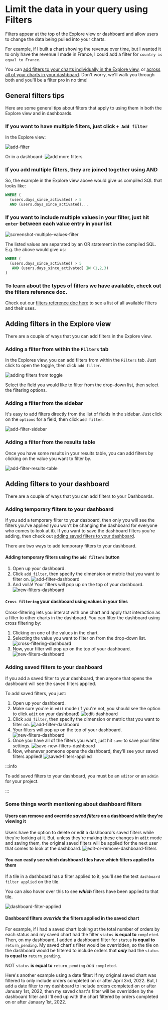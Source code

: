 # Limit the data in your query using Filters

Filters appear at the top of the Explore view or dashboard and allow users to change the data being pulled into your charts.

For example, if I built a chart showing the revenue over time, but I wanted it to only have the revenue I made in France, I could add a filter for `country is equal to France`.

You can [add filters to your charts individually in the Explore view](#adding-filters-in-the-explore-view), or [across all of your charts in your dashboard](#adding-filters-to-your-dashboard). Don't worry, we'll walk you through both and you'll be a filter pro in no time!

## General filters tips

Here are some general tips about filters that apply to using them in both the Explore view and in dashboards.

### If you want to have multiple filters, just click `+ Add filter`

In the Explore view:

![add-filter](assets/add-filter.png)

Or in a dashboard:
![add more filters](./assets/add-more-filters-dashboard.png)

### If you add multiple filters, they are joined together using AND

So, the example in the Explore view above would give us compiled SQL that looks like:

```sql
WHERE (
  (users.days_since_activated) > 5
  AND (users.days_since_activated)...
```

### If you want to include multiple values in your filter, just hit `enter` between each value entry in your list

![screenshot-multiple-values-filter](assets/screenshot-multiple-values-filter.png)

The listed values are separated by an OR statement in the compiled SQL. E.g. the above would give us:

```sql
WHERE (
  (users.days_since_activated) > 5
   AND (users.days_since_activated) IN (1,2,3)
)
```

### To learn about the types of filters we have available, check out the filters reference doc.

Check out our [filters reference doc here](https://docs.lightdash.com/references/filters/) to see a list of all available filters and their uses.

## Adding filters in the Explore view

There are a couple of ways that you can add filters in the Explore view.

### Adding a filter from within the `Filters` tab

In the Explores view, you can add filters from within the `Filters` tab. Just click to open the toggle, then click `add filter`.

![adding filters from toggle](./assets/adding-filters-from-toggle-1.png)

Select the field you would like to filter from the drop-down list, then select the filtering options.

### Adding a filter from the sidebar

It's easy to add filters directly from the list of fields in the sidebar. Just click on the `options` for a field, then click `add filter`.

![add-filter-sidebar](assets/add-filter-sidebar.png)

### Adding a filter from the results table

Once you have some results in your results table, you can add filters by clicking on the value you want to filter by.

![add-filter-results-table](assets/add-filter-results-table.png)

## Adding filters to your dashboard

There are a couple of ways that you can add filters to your Dashboards.

### Adding temporary filters to your dashboard

If you add a temporary filter to your dasboard, then only you will see the filters you've applied (you won't be changing the dashboard for everyone who comes to look at it). If you want to save the dashboard filters you're adding, then check out [adding saved filters to your dashboard](#adding-saved-filters-to-your-dashboard).

There are two ways to add temporary filters to your dashboard.

#### Adding temporary filters using the `add filters` button

1. Open up your dashboard.
2. Click `add filter`, then specify the dimension or metric that you want to filter on.
![add-filter-dashboard](assets/add-filter-dashboard.png)
3. And voilà! Your filters will pop up on the top of your dashboard.
![new-filters-dashboard](assets/new-filters-dashboard.png)

#### `Cross filtering` your dashboard using values in your tiles

Cross-filtering lets you interact with one chart and apply that interaction as a filter to other charts in the dashboard. You can filter the dashboard using cross filtering by:

1. Clicking on one of the values in the chart.
2. Selecting the value you want to filter on from the drop-down list.
![cross-filtering-dashboard](assets/cross-filtering-dashboard.png)
3. Now, your filter will pop up on the top of your dashboard.
![new-filters-dashboard](assets/new-filters-dashboard.png)

### Adding saved filters to your dashboard

If you add a saved filter to your dashboard, then anyone that opens the dashboard will see the saved filters applied.

To add saved filters, you just:

1. Open up your dashboard.
2. Make sure you're in `edit` mode (if you're not, you should see the option to click `edit` on your dashboard)
![edit-dashboard](assets/edit-dashboard.png)
3. Click `add filter`, then specify the dimension or metric that you want to filter on.
![add-filter-dashboard](assets/add-filter-dashboard.png)
4. Your filters will pop up on the top of your dashboard.
![new-filters-dashboard](assets/new-filters-dashboard.png)
5. Once you have all of the filters you want, just hit `save` to save your filter settings.
![save-new-filters-dashboard](assets/save-new-filters-dashboard.png)
6. Now, whenever someone opens the dashboard, they'll see your saved filters applied!
![saved-filters-applied](assets/saved-filters-applied.png)

:::info

To add saved filters to your dashboard, you must be an `editor` or an `admin` for your project.

:::

### Some things worth mentioning about dashboard filters

#### Users can remove and override _saved filters_ on a dashboard while they're viewing it

Users have the option to delete or edit a dashboard's saved filters while they're looking at it. But, unless they're making these changes in `edit` mode and saving them, the original saved filters will be applied for the next user that comes to look at the dashboard.
![edit-or-remove-dashboard-filters](assets/edit-or-remove-dashboard-filters.png)

#### You can easily see which dashboard tiles have which filters applied to them

If a tile in a dashboard has a filter applied to it, you'll see the text `dashboard filter applied` on the tile.

You can also hover over this to see **_which_** filters have been applied to that tile.

![dashboard-filter-applied](assets/dashboard-filter-applied.png)

#### Dashboard filters _override_ the filters applied in the saved chart

For example, if I had a saved chart looking at the total number of orders by each status and my saved chart had the filter `status` **is equal to** `completed`. Then, on my dashboard, I added a dashboard filter for `status` **is equal to** `return_pending`. My saved chart's filter would be overridden, so the tile on the dashboard would be filtered to include orders that **_only_** had the `status` **is equal to** `return_pending`.

NOT `status` **is equal to** `return_pending` _and_ `completed`.

Here's another example using a date filter: If my original saved chart was filtered to only include orders completed on or after April 3rd, 2022. But, I add a date filter to my dashboard to include orders completed on or after January 1st, 2022, then my saved chart's filter will be overridden by the dashboard filter and I'll end up with the chart filtered by orders completed on or after January 1st, 2022.
